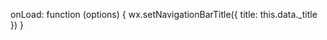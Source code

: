 onLoad: function (options) {
    wx.setNavigationBarTitle({
      title: this.data._title
    })
  }